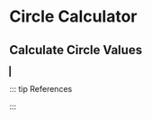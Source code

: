 <script setup>
  import CalcEmbeder from '../components/calc-embeder.vue'

  const calc0Data = {
    title: 'Circle Calculator', 
    calcUrl: 'c-20211018.222608979-e3d-03247e-5c2a7d' 
  }
  
</script>

# Circle Calculator

## Calculate Circle Values
<CalcEmbeder :calcData="calc0Data"
  width="100%" :iframeHeight="1200" style="border:1px solid black;">
</CalcEmbeder>

::: tip References

:::
